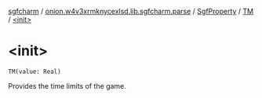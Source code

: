 [sgfcharm](../../../index.md) / [onion.w4v3xrmknycexlsd.lib.sgfcharm.parse](../../index.md) / [SgfProperty](../index.md) / [TM](index.md) / [&lt;init&gt;](./-init-.md)

# &lt;init&gt;

`TM(value: Real)`

Provides the time limits of the game.

